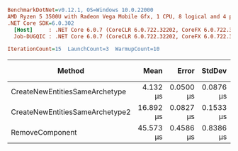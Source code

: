 ``` ini

BenchmarkDotNet=v0.12.1, OS=Windows 10.0.22000
AMD Ryzen 5 3500U with Radeon Vega Mobile Gfx, 1 CPU, 8 logical and 4 physical cores
.NET Core SDK=6.0.302
  [Host]     : .NET Core 6.0.7 (CoreCLR 6.0.722.32202, CoreFX 6.0.722.32202), X64 RyuJIT
  Job-DUGQIC : .NET Core 6.0.7 (CoreCLR 6.0.722.32202, CoreFX 6.0.722.32202), X64 RyuJIT

IterationCount=15  LaunchCount=3  WarmupCount=10  

```
|                          Method |      Mean |     Error |    StdDev |   Gen 0 |  Gen 1 | Gen 2 | Allocated |
|-------------------------------- |----------:|----------:|----------:|--------:|-------:|------:|----------:|
|  CreateNewEntitiesSameArchetype |  4.132 μs | 0.0500 μs | 0.0876 μs |  2.1133 | 0.5264 |     - |   4.33 KB |
| CreateNewEntitiesSameArchetype2 | 16.892 μs | 0.0827 μs | 0.1533 μs |  8.6365 | 1.2207 |     - |  17.67 KB |
|                 RemoveComponent | 45.573 μs | 0.4586 μs | 0.8386 μs | 23.3154 | 1.2207 |     - |  47.68 KB |
